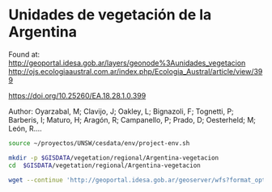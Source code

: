 # Unidades de vegetación de la Argentina

Found at:
http://geoportal.idesa.gob.ar/layers/geonode%3Aunidades_vegetacion
http://ojs.ecologiaaustral.com.ar/index.php/Ecologia_Austral/article/view/399

https://doi.org/10.25260/EA.18.28.1.0.399

Author: Oyarzabal, M; Clavijo, J; Oakley, L; Bignazoli, F; Tognetti, P; Barberis, I; Maturo, H; Aragón, R; Campanello, P; Prado, D; Oesterheld; M; León, R....

```sh
source ~/proyectos/UNSW/cesdata/env/project-env.sh

mkdir -p $GISDATA/vegetation/regional/Argentina-vegetacion
cd  $GISDATA/vegetation/regional/Argentina-vegetacion

wget --continue 'http://geoportal.idesa.gob.ar/geoserver/wfs?format_options=charset%3AUTF-8&typename=geonode%3Aunidades_vegetacion&outputFormat=SHAPE-ZIP&version=1.0.0&service=WFS&request=GetFeature' --output-document=Unidades-vegetacion-Argentina.zip
```
